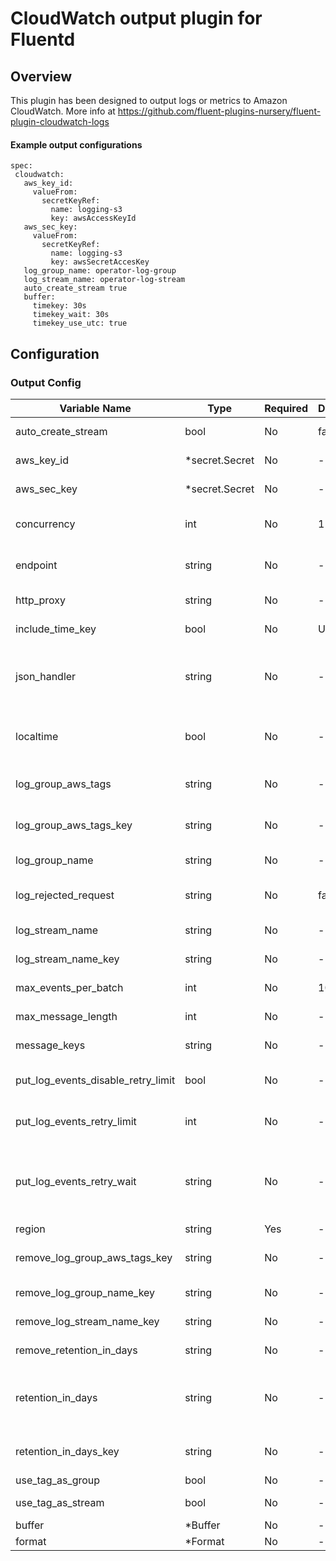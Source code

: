 # CloudWatch output plugin for Fluentd
## Overview
This plugin has been designed to output logs or metrics to Amazon CloudWatch.
More info at https://github.com/fluent-plugins-nursery/fluent-plugin-cloudwatch-logs

 #### Example output configurations
 ```
 spec:
  cloudwatch:
    aws_key_id:
      valueFrom:
        secretKeyRef:
          name: logging-s3
          key: awsAccessKeyId
    aws_sec_key:
      valueFrom:
        secretKeyRef:
          name: logging-s3
          key: awsSecretAccesKey
    log_group_name: operator-log-group
    log_stream_name: operator-log-stream
    auto_create_stream true
    buffer:
      timekey: 30s
      timekey_wait: 30s
      timekey_use_utc: true
 ```

## Configuration
### Output Config
| Variable Name | Type | Required | Default | Description |
|---|---|---|---|---|
| auto_create_stream | bool | No |  false | Create log group and stream automatically. <br> |
| aws_key_id | *secret.Secret | No | - | AWS access key id<br>[Secret](./secret.md)<br> |
| aws_sec_key | *secret.Secret | No | - | AWS secret key.<br>[Secret](./secret.md)<br> |
| concurrency | int | No |  1 | Use to set the number of threads pushing data to CloudWatch. <br> |
| endpoint | string | No | - | Use this parameter to connect to the local API endpoint (for testing)<br> |
| http_proxy | string | No | - | Use to set an optional HTTP proxy<br> |
| include_time_key | bool | No |  UTC | Include time key as part of the log entry <br> |
| json_handler | string | No | - | Name of the library to be used to handle JSON data. For now, supported libraries are json (default) and yajl<br> |
| localtime | bool | No | - | Use localtime timezone for include_time_key output (overrides UTC default)<br> |
| log_group_aws_tags | string | No | - | Set a hash with keys and values to tag the log group resource<br> |
| log_group_aws_tags_key | string | No | - | Specified field of records as AWS tags for the log group<br> |
| log_group_name | string | No | - | Name of log group to store logs<br> |
| log_rejected_request | string | No |  false | Output rejected_log_events_info request log. <br> |
| log_stream_name | string | No | - | Name of log stream to store logs<br> |
| log_stream_name_key | string | No | - | Specified field of records as log stream name<br> |
| max_events_per_batch | int | No |  10000 | Maximum number of events to send at once <br> |
| max_message_length | int | No | - | Maximum length of the message<br> |
| message_keys | string | No | - | Keys to send messages as events<br> |
| put_log_events_disable_retry_limit | bool | No | - | If true, put_log_events_retry_limit will be ignored<br> |
| put_log_events_retry_limit | int | No | - | Maximum count of retry (if exceeding this, the events will be discarded)<br> |
| put_log_events_retry_wait | string | No | - | Time before retrying PutLogEvents (retry interval increases exponentially like put_log_events_retry_wait * (2 ^ retry_count))<br> |
| region | string | Yes | - | AWS Region<br> |
| remove_log_group_aws_tags_key | string | No | - | Remove field specified by log_group_aws_tags_key<br> |
| remove_log_group_name_key | string | No | - | Remove field specified by log_group_name_key<br> |
| remove_log_stream_name_key | string | No | - | Remove field specified by log_stream_name_key<br> |
| remove_retention_in_days | string | No | - | Remove field specified by retention_in_days<br> |
| retention_in_days | string | No | - | Use to set the expiry time for log group when created with auto_create_stream. (default to no expiry)<br> |
| retention_in_days_key | string | No | - | Use specified field of records as retention period<br> |
| use_tag_as_group | bool | No | - | Use tag as a group name<br> |
| use_tag_as_stream | bool | No | - | Use tag as a stream name<br> |
| buffer | *Buffer | No | - | [Buffer](./buffer.md)<br> |
| format | *Format | No | - | [Format](./format.md)<br> |
